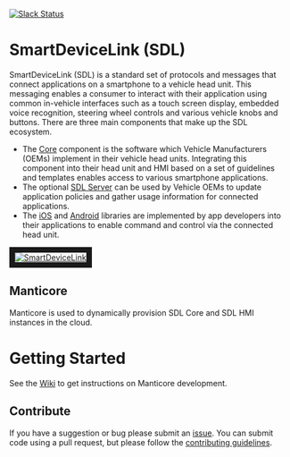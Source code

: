 [![Slack Status](http://sdlslack.herokuapp.com/badge.svg)](http://slack.smartdevicelink.com)
# SmartDeviceLink (SDL)

SmartDeviceLink (SDL) is a standard set of protocols and messages that connect applications on a smartphone to a vehicle head unit. This messaging enables a consumer to interact with their application using common in-vehicle interfaces such as a touch screen display, embedded voice recognition, steering wheel controls and various vehicle knobs and buttons. There are three main components that make up the SDL ecosystem.

  * The [Core](https://github.com/smartdevicelink/sdl_core) component is the software which Vehicle Manufacturers (OEMs)  implement in their vehicle head units. Integrating this component into their head unit and HMI based on a set of guidelines and templates enables access to various smartphone applications.
  * The optional [SDL Server](https://github.com/smartdevicelink/sdl_server) can be used by Vehicle OEMs to update application policies and gather usage information for connected applications.
  * The [iOS](https://github.com/smartdevicelink/sdl_ios) and [Android](https://github.com/smartdevicelink/sdl_android) libraries are implemented by app developers into their applications to enable command and control via the connected head unit.

<a href="http://www.youtube.com/watch?feature=player_embedded&v=AzdQdSCS24M" target="_blank"><img src="http://i.imgur.com/nm8UujD.png?1" alt="SmartDeviceLink" border="10" /></a>

## Manticore
Manticore is used to dynamically provision SDL Core and SDL HMI instances in the cloud.


# Getting Started
See the [Wiki](https://github.com/smartdevicelink/manticore/wiki) to get instructions on Manticore development.

## Contribute
If you have a suggestion or bug please submit an <a href="https://github.com/smartdevicelink/manticore/issues/new" target="_blank">issue</a>.  You can submit code using a pull request, but please follow the <a href="https://github.com/smartdevicelink/manticore/blob/master/CONTRIBUTING.md" target="_blank">contributing guidelines</a>.
